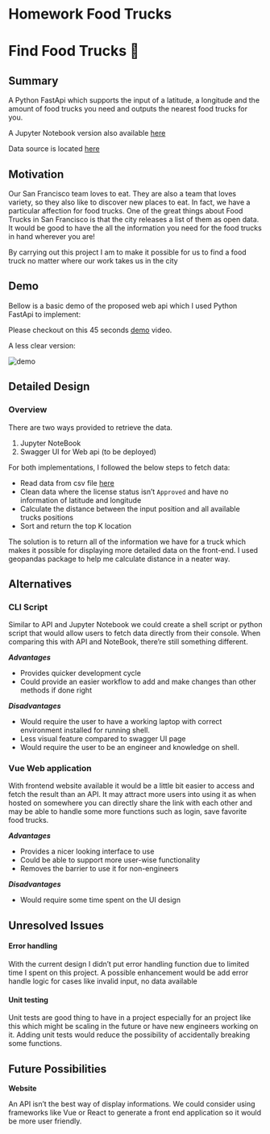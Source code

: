 # Homework Food Trucks
# **Find Food Trucks** 🌮

## **Summary**

A Python FastApi which supports the input of a latitude, a longitude and the amount of food trucks you need and outputs the nearest food trucks for you.

A Jupyter Notebook version also available [here](https://github.com/LeFTZz/find-trucks/blob/main/notebook.ipynb)

Data source is located [here](https://data.sfgov.org/Economy-and-Community/Mobile-Food-Facility-Permit/rqzj-sfat/data) 

## **Motivation**

Our San Francisco team loves to eat. They are also a team that loves variety, so they also like to discover new places to eat. In fact, we have a particular affection for food trucks. One of the great things about Food Trucks in San Francisco is that the city releases a list of them as open data. It would be good to have the all the information you need for the food trucks in hand wherever you are!

By carrying out this project I am to make it possible for us to find a food truck no matter where our work takes us in the city

## Demo

Bellow is a basic demo of the proposed web api which I used Python FastApi to implement:

Please checkout on this 45 seconds [demo](https://user-images.githubusercontent.com/48968790/162579975-2bd574eb-67d6-44c0-b6dd-300e1e81f3dd.mp4) video.

A less clear version:

![demo](https://user-images.githubusercontent.com/48968790/162579799-656f699c-2058-4b55-b38b-2fa2f96fceec.gif)

## **Detailed Design**

### **Overview**

There are two ways provided to retrieve the data.

1. Jupyter NoteBook
2. Swagger UI for Web api (to be deployed)

For both implementations, I followed the below steps to fetch data:

- Read data from csv file [here](https://github.com/LeFTZz/find-trucks/blob/main/Mobile_Food_Facility_Permit.csv)
- Clean data where the license status isn’t `Approved` and have no information of latitude and longitude
- Calculate the distance between the input position and all available trucks positions
- Sort and return the top K location

The solution is to return all of the information we have for a truck which makes it possible for displaying more detailed data on the front-end. I used geopandas package to help me calculate distance in a neater way.

## **Alternatives**

### CLI Script

Similar to API and Jupyter Notebook we could create a shell script or python script that would allow users to fetch data directly from their console. When comparing this with API and NoteBook, there’re still something different.

***Advantages***

- Provides quicker development cycle
- Could provide an easier workflow to add and make changes than other methods if done right

***Disadvantages***

- Would require the user to have a working laptop with correct environment installed for running shell.
- Less visual feature compared to swagger UI page
- Would require the user to be an engineer and knowledge on shell.

### Vue Web application

With frontend website available it would be a little bit easier to access and fetch the result than an API. It may attract more users into using it as when hosted on somewhere you can directly share the link with each other and may be able to handle some more functions such as login, save favorite food trucks.

 ***Advantages***

- Provides a nicer looking interface to use
- Could be able to support more user-wise functionality
- Removes the barrier to use it for non-engineers

***Disadvantages***

- Would require some time spent on the UI design

## **Unresolved Issues**

#### Error handling

With the current design I didn’t put error handling function due to limited time I spent on this project. A possible enhancement would be add error handle logic for cases like invalid input, no data available

#### Unit testing

Unit tests are good thing to have in a project especially for an project like this which might be scaling in the future or have new engineers working on it. Adding unit tests would reduce the possibility of accidentally breaking some functions.

## **Future Possibilities**

**Website**

An API isn’t the best way of display informations. We could consider using frameworks like Vue or React to generate a front end application so it would be more user friendly.


